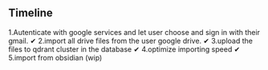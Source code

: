 ## Timeline
1.Autenticate with google services and let user choose and sign in with their gmail.   ✔
2.import all drive files from the user google drive.    ✔
3.upload the files to qdrant cluster in the database  ✔
4.optimize importing speed   ✔
5.import from obsidian (wip)
